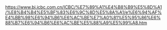 https://www.bj.icbc.com.cn/ICBC/%E7%89%A1%E4%B8%B9%E5%8D%A1/%E8%B4%B4%E5%BF%83%E6%9C%8D%E5%8A%A1/e%E6%94%AF%E4%BB%98%E6%94%B6%E6%AC%BE%E7%A0%81%E5%95%86%E6%88%B7%E6%94%B6%E6%AC%BE%E5%88%A9%E5%99%A8.htm
